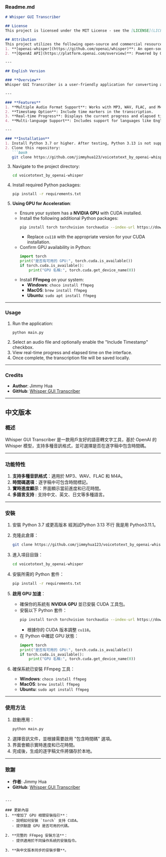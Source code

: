 
### **Readme.md**

```markdown
# Whisper GUI Transcriber

## License
This project is licensed under the MIT License - see the [LICENSE](LICENSE) file for details.

## Attribution
This project utilizes the following open-source and commercial resources:
1. **[openai-whisper](https://github.com/openai/whisper)**: An open-source audio-to-text library by OpenAI, licensed under the MIT License.
2. **[OpenAI API](https://platform.openai.com/overview)**: Powered by OpenAI's GPT model for transcription and natural language processing tasks.

---

## English Version

### **Overview**
Whisper GUI Transcriber is a user-friendly application for converting audio files into text. Powered by OpenAI's Whisper model, this tool supports multiple audio formats and allows users to optionally include timestamps in the transcription.

---

### **Features**
1. **Multiple Audio Format Support**: Works with MP3, WAV, FLAC, and M4A.
2. **Timestamp Option**: Include time markers in the transcription.
3. **Real-time Progress**: Displays the current progress and elapsed time.
4. **Multi-language Support**: Includes support for languages like English, Chinese, Japanese, etc.

---

### **Installation**
1. Install Python 3.7 or higher. After testing, Python 3.13 is not supported. I am using Python 3.11.1.
2. Clone this repository:
   ```bash
   git clone https://github.com/jimmyhua123/voicetotext_by_openai-whisper.git
   ```
3. Navigate to the project directory:
   ```bash
   cd voicetotext_by_openai-whisper
   ```
4. Install required Python packages:
   ```bash
   pip install -r requirements.txt
   ```

5. **Using GPU for Acceleration**:
   - Ensure your system has a **NVIDIA GPU** with CUDA installed.
   - Install the following additional Python packages:
     ```bash
     pip install torch torchvision torchaudio --index-url https://download.pytorch.org/whl/cu118
     ```
     - Replace `cu118` with the appropriate version for your CUDA installation.
   - Confirm GPU availability in Python:
     ```python
     import torch
     print("是否有可用的 GPU:", torch.cuda.is_available())
     if torch.cuda.is_available():
         print("GPU 名稱:", torch.cuda.get_device_name(0))
     ```
   - Install **FFmpeg** on your system:
     - **Windows**: `choco install ffmpeg`
     - **MacOS**: `brew install ffmpeg`
     - **Ubuntu**: `sudo apt install ffmpeg`

---

### **Usage**
1. Run the application:
   ```bash
   python main.py
   ```
2. Select an audio file and optionally enable the "Include Timestamp" checkbox.
3. View real-time progress and elapsed time on the interface.
4. Once complete, the transcription file will be saved locally.

---

### **Credits**
- **Author**: Jimmy Hua  
- **GitHub**: [Whisper GUI Transcriber](https://github.com/jimmyhua123/voicetotext_by_openai-whisper)

---

## 中文版本

### **概述**
Whisper GUI Transcriber 是一款用戶友好的語音轉文字工具，基於 OpenAI 的 Whisper 模型，支持多種音訊格式，並可選擇是否在逐字稿中包含時間碼。

---

### **功能特性**
1. **支持多種音訊格式**：適用於 MP3、WAV、FLAC 和 M4A。
2. **時間碼選項**：逐字稿中可包含時間標記。
3. **實時進度顯示**：界面顯示當前進度和已花時間。
4. **多語言支持** : 支持中文、英文、日文等多種語言。

---

### **安裝**
1. 安裝 Python 3.7 或更高版本 經測試Python 3.13 不行 我是用 Python3.11.1。
2. 克隆此倉庫：
   ```bash
   git clone https://github.com/jimmyhua123/voicetotext_by_openai-whisper.git
   ```
3. 進入項目目錄：
   ```bash
   cd voicetotext_by_openai-whisper
   ```
4. 安裝所需的 Python 套件：
   ```bash
   pip install -r requirements.txt
   ```

5. **啟用 GPU 加速**：
   - 確保你的系統有 **NVIDIA GPU** 並已安裝 CUDA 工具包。
   - 安裝以下 Python 套件：
     ```bash
     pip install torch torchvision torchaudio --index-url https://download.pytorch.org/whl/cu118
     ```
     - 根據你的 CUDA 版本調整 `cu118`。
   - 在 Python 中確認 GPU 狀態：
     ```python
     import torch
     print("是否有可用的 GPU:", torch.cuda.is_available())
     if torch.cuda.is_available():
         print("GPU 名稱:", torch.cuda.get_device_name(0))
     ```

6. 確保系統已安裝 FFmpeg 工具：
   - **Windows**: `choco install ffmpeg`
   - **MacOS**: `brew install ffmpeg`
   - **Ubuntu**: `sudo apt install ffmpeg`

---

### **使用方法**
1. 啟動應用：
   ```bash
   python main.py
   ```
2. 選擇音訊文件，並根據需要啟用 "包含時間碼" 選項。
3. 界面會顯示實時進度和已花時間。
4. 完成後，生成的逐字稿文件將儲存於本地。

---

### **致謝**
- **作者**: Jimmy Hua  
- **GitHub**: [Whisper GUI Transcriber](https://github.com/jimmyhua123/voicetotext_by_openai-whisper)
```

---

### 更新內容
1. **增加了 GPU 相關安裝指引**：
   - 說明如何安裝 `torch` 支持 CUDA。
   - 提供驗證 GPU 是否可用的代碼。

2. **完整的 FFmpeg 安裝方法**：
   - 提供適用於不同操作系統的安裝指令。

3. **與中文版本同步的安裝步驟**。
